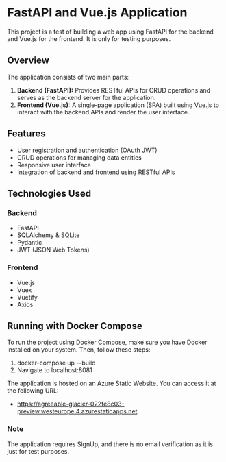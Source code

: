# FastAPI and Vue.js Application

This project is a test of building a web app using FastAPI for the backend and Vue.js for the frontend.
It is only for testing purposes.
## Overview

The application consists of two main parts:

1. **Backend (FastAPI):** Provides RESTful APIs for CRUD operations and serves as the backend server for the application.
2. **Frontend (Vue.js):** A single-page application (SPA) built using Vue.js to interact with the backend APIs and render the user interface.

## Features

- User registration and authentication (OAuth JWT)
- CRUD operations for managing data entities
- Responsive user interface
- Integration of backend and frontend using RESTful APIs

## Technologies Used

### Backend

- FastAPI
- SQLAlchemy & SQLite
- Pydantic
- JWT (JSON Web Tokens)

### Frontend

- Vue.js
- Vuex
- Vuetify
- Axios

## Running with Docker Compose

To run the project using Docker Compose, make sure you have Docker installed on your system. Then, follow these steps:

1. docker-compose up --build
2. Navigate to localhost:8081


The application is hosted on an Azure Static Website. You can access it at the following URL:

- https://agreeable-glacier-022fe8c03-preview.westeurope.4.azurestaticapps.net

### Note

The application requires SignUp, and there is no email verification as it is just for test purposes.


<!-- ![App Preview](https://github.com/krassykirov/FastAPI-Vue/blob/vue_consolidation/demo.png) -->